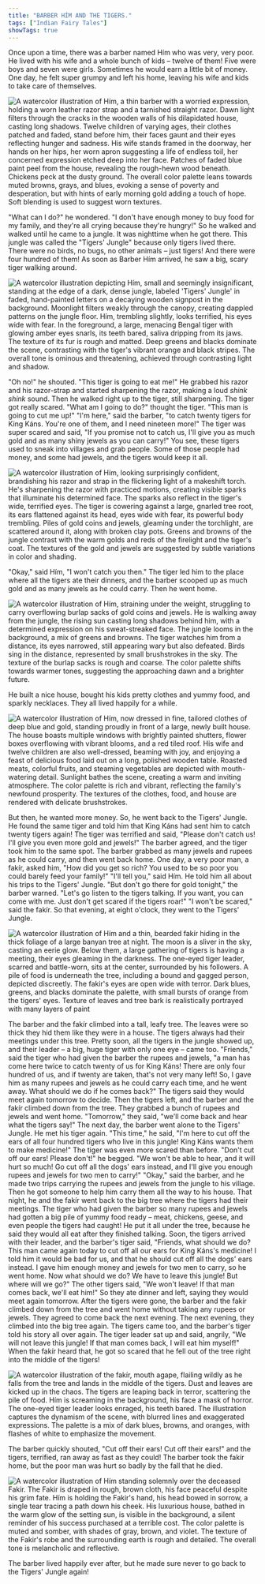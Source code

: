```yaml
---
title: "BARBER HÍM AND THE TIGERS."
tags: ["Indian Fairy Tales"]
showTags: true
---
```


Once upon a time, there was a barber named Hím who was very, very poor. He lived with his wife and a whole bunch of kids – twelve of them! Five were boys and seven were girls. Sometimes he would earn a little bit of money. One day, he felt super grumpy and left his home, leaving his wife and kids to take care of themselves.

![A watercolor illustration of Hím, a thin barber with a worried expression, holding a worn leather razor strap and a tarnished straight razor. Dawn light filters through the cracks in the wooden walls of his dilapidated house, casting long shadows. Twelve children of varying ages, their clothes patched and faded, stand before him, their faces gaunt and their eyes reflecting hunger and sadness. His wife stands framed in the doorway, her hands on her hips, her worn apron suggesting a life of endless toil, her concerned expression etched deep into her face. Patches of faded blue paint peel from the house, revealing the rough-hewn wood beneath. Chickens peck at the dusty ground. The overall color palette leans towards muted browns, grays, and blues, evoking a sense of poverty and desperation, but with hints of early morning gold adding a touch of hope. Soft blending is used to suggest worn textures.](/images/image_fairy-tales-hm-and-the-tigers0.png)

"What can I do?" he wondered. "I don't have enough money to buy food for my family, and they're all crying because they're hungry!" So he walked and walked until he came to a jungle. It was nighttime when he got there. This jungle was called the "Tigers' Jungle" because only tigers lived there. There were no birds, no bugs, no other animals – just tigers! And there were four hundred of them! As soon as Barber Hím arrived, he saw a big, scary tiger walking around.

![A watercolor illustration depicting Hím, small and seemingly insignificant, standing at the edge of a dark, dense jungle, labeled 'Tigers' Jungle' in faded, hand-painted letters on a decaying wooden signpost in the background. Moonlight filters weakly through the canopy, creating dappled patterns on the jungle floor. Hím, trembling slightly, looks terrified, his eyes wide with fear. In the foreground, a large, menacing Bengal tiger with glowing amber eyes snarls, its teeth bared, saliva dripping from its jaws. The texture of its fur is rough and matted. Deep greens and blacks dominate the scene, contrasting with the tiger's vibrant orange and black stripes. The overall tone is ominous and threatening, achieved through contrasting light and shadow.](/images/image_fairy-tales-hm-and-the-tigers1.png)

"Oh no!" he shouted. "This tiger is going to eat me!" He grabbed his razor and his razor-strap and started sharpening the razor, making a loud *shink shink* sound. Then he walked right up to the tiger, still sharpening. The tiger got really scared. "What am I going to do?" thought the tiger. "This man is going to cut me up!" "I'm here," said the barber, "to catch twenty tigers for King Káns. You're one of them, and I need nineteen more!" The tiger was super scared and said, "If you promise not to catch us, I'll give you as much gold and as many shiny jewels as you can carry!" You see, these tigers used to sneak into villages and grab people. Some of those people had money, and some had jewels, and the tigers would keep it all.

![A watercolor illustration of Hím, looking surprisingly confident, brandishing his razor and strap in the flickering light of a makeshift torch. He's sharpening the razor with practiced motions, creating visible sparks that illuminate his determined face. The sparks also reflect in the tiger's wide, terrified eyes. The tiger is cowering against a large, gnarled tree root, its ears flattened against its head, eyes wide with fear, its powerful body trembling. Piles of gold coins and jewels, gleaming under the torchlight, are scattered around it, along with broken clay pots. Greens and browns of the jungle contrast with the warm golds and reds of the firelight and the tiger's coat. The textures of the gold and jewels are suggested by subtle variations in color and shading.](/images/image_fairy-tales-hm-and-the-tigers2.png)

"Okay," said Hím, "I won't catch you then." The tiger led him to the place where all the tigers ate their dinners, and the barber scooped up as much gold and as many jewels as he could carry. Then he went home.

![A watercolor illustration of Hím, straining under the weight, struggling to carry overflowing burlap sacks of gold coins and jewels. He is walking away from the jungle, the rising sun casting long shadows behind him, with a determined expression on his sweat-streaked face. The jungle looms in the background, a mix of greens and browns. The tiger watches him from a distance, its eyes narrowed, still appearing wary but also defeated. Birds sing in the distance, represented by small brushstrokes in the sky. The texture of the burlap sacks is rough and coarse. The color palette shifts towards warmer tones, suggesting the approaching dawn and a brighter future.](/images/image_fairy-tales-hm-and-the-tigers3.png)

He built a nice house, bought his kids pretty clothes and yummy food, and sparkly necklaces. They all lived happily for a while.

![A watercolor illustration of Hím, now dressed in fine, tailored clothes of deep blue and gold, standing proudly in front of a large, newly built house. The house boasts multiple windows with brightly painted shutters, flower boxes overflowing with vibrant blooms, and a red tiled roof. His wife and twelve children are also well-dressed, beaming with joy, and enjoying a feast of delicious food laid out on a long, polished wooden table. Roasted meats, colorful fruits, and steaming vegetables are depicted with mouth-watering detail. Sunlight bathes the scene, creating a warm and inviting atmosphere. The color palette is rich and vibrant, reflecting the family's newfound prosperity. The textures of the clothes, food, and house are rendered with delicate brushstrokes.](/images/image_fairy-tales-hm-and-the-tigers4.png)

But then, he wanted more money. So, he went back to the Tigers' Jungle. He found the same tiger and told him that King Káns had sent him to catch twenty tigers again! The tiger was terrified and said, "Please don't catch us! I'll give you even more gold and jewels!" The barber agreed, and the tiger took him to the same spot. The barber grabbed as many jewels and rupees as he could carry, and then went back home. One day, a very poor man, a fakír, asked him, "How did you get so rich? You used to be so poor you could barely feed your family!" "I'll tell you," said Hím. He told him all about his trips to the Tigers' Jungle. "But don't go there for gold tonight," the barber warned. "Let's go listen to the tigers talking. If you want, you can come with me. Just don't get scared if the tigers roar!" "I won't be scared," said the fakír. So that evening, at eight o'clock, they went to the Tigers' Jungle.

![A watercolor illustration of Hím and a thin, bearded fakír hiding in the thick foliage of a large banyan tree at night. The moon is a sliver in the sky, casting an eerie glow. Below them, a large gathering of tigers is having a meeting, their eyes gleaming in the darkness. The one-eyed tiger leader, scarred and battle-worn, sits at the center, surrounded by his followers. A pile of food is underneath the tree, including a bound and gagged person, depicted discreetly. The fakir's eyes are open wide with terror. Dark blues, greens, and blacks dominate the palette, with small bursts of orange from the tigers' eyes. Texture of leaves and tree bark is realistically portrayed with many layers of paint](/images/image_fairy-tales-hm-and-the-tigers5.png)

The barber and the fakír climbed into a tall, leafy tree. The leaves were so thick they hid them like they were in a house. The tigers always had their meetings under this tree. Pretty soon, all the tigers in the jungle showed up, and their leader – a big, huge tiger with only one eye – came too. "Friends," said the tiger who had given the barber the rupees and jewels, "a man has come here twice to catch twenty of us for King Káns! There are only four hundred of us, and if twenty are taken, that's not very many left! So, I gave him as many rupees and jewels as he could carry each time, and he went away. What should we do if he comes back?" The tigers said they would meet again tomorrow to decide. Then the tigers left, and the barber and the fakír climbed down from the tree. They grabbed a bunch of rupees and jewels and went home. "Tomorrow," they said, "we'll come back and hear what the tigers say!" The next day, the barber went alone to the Tigers' Jungle. He met his tiger again. "This time," he said, "I'm here to cut off the ears of all four hundred tigers who live in this jungle! King Káns wants them to make medicine!" The tiger was even more scared than before. "Don't cut off our ears! Please don't!" he begged. "We won't be able to hear, and it will hurt so much! Go cut off all the dogs' ears instead, and I'll give you enough rupees and jewels for two men to carry!" "Okay," said the barber, and he made two trips carrying the rupees and jewels from the jungle to his village. Then he got someone to help him carry them all the way to his house. That night, he and the fakír went back to the big tree where the tigers had their meetings. The tiger who had given the barber so many rupees and jewels had gotten a big pile of yummy food ready – meat, chickens, geese, and even people the tigers had caught! He put it all under the tree, because he said they would all eat after they finished talking. Soon, the tigers arrived with their leader, and the barber's tiger said, "Friends, what should we do? This man came again today to cut off all our ears for King Káns's medicine! I told him it would be bad for us, and that he should cut off all the dogs' ears instead. I gave him enough money and jewels for two men to carry, so he went home. Now what should we do? We have to leave this jungle! But where will we go?" The other tigers said, "We won't leave! If that man comes back, we'll eat him!" So they ate dinner and left, saying they would meet again tomorrow. After the tigers were gone, the barber and the fakír climbed down from the tree and went home without taking any rupees or jewels. They agreed to come back the next evening. The next evening, they climbed into the big tree again. The tigers came too, and the barber's tiger told his story all over again. The tiger leader sat up and said, angrily, "We will not leave this jungle! If that man comes back, I will eat him myself!" When the fakír heard that, he got so scared that he fell out of the tree right into the middle of the tigers!

![A watercolor illustration of the fakír, mouth agape, flailing wildly as he falls from the tree and lands in the middle of the tigers. Dust and leaves are kicked up in the chaos. The tigers are leaping back in terror, scattering the pile of food. Hím is screaming in the background, his face a mask of horror. The one-eyed tiger leader looks enraged, his teeth bared. The illustration captures the dynamism of the scene, with blurred lines and exaggerated expressions. The palette is a mix of dark blues, browns, and oranges, with flashes of white to emphasize the movement.](/images/image_fairy-tales-hm-and-the-tigers6.png)

The barber quickly shouted, "Cut off their ears! Cut off their ears!" and the tigers, terrified, ran away as fast as they could! The barber took the fakír home, but the poor man was hurt so badly by the fall that he died.

![A watercolor illustration of Hím standing solemnly over the deceased Fakir. The Fakir is draped in rough, brown cloth, his face peaceful despite his grim fate. Hím is holding the Fakir's hand, his head bowed in sorrow, a single tear tracing a path down his cheek. His luxurious house, bathed in the warm glow of the setting sun, is visible in the background, a silent reminder of his success purchased at a terrible cost. The color palette is muted and somber, with shades of gray, brown, and violet. The texture of the Fakir's robe and the surrounding earth is rough and detailed. The overall tone is melancholic and reflective.](/images/image_fairy-tales-hm-and-the-tigers7.png)

The barber lived happily ever after, but he made sure never to go back to the Tigers' Jungle again!